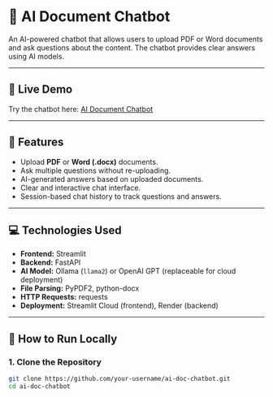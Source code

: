 # 📄 AI Document Chatbot

An AI-powered chatbot that allows users to upload PDF or Word documents and ask questions about the content. The chatbot provides clear answers using AI models.

---

## 🔗 Live Demo

Try the chatbot here: [AI Document Chatbot](https://7x70j33f-8501.inc1.devtunnels.ms/)

---

## 📝 Features

- Upload **PDF** or **Word (.docx)** documents.
- Ask multiple questions without re-uploading.
- AI-generated answers based on uploaded documents.
- Clear and interactive chat interface.
- Session-based chat history to track questions and answers.

---

## 💻 Technologies Used

- **Frontend:** Streamlit  
- **Backend:** FastAPI  
- **AI Model:** Ollama (`llama2`) or OpenAI GPT (replaceable for cloud deployment)  
- **File Parsing:** PyPDF2, python-docx  
- **HTTP Requests:** requests  
- **Deployment:** Streamlit Cloud (frontend), Render (backend)

---

## 🚀 How to Run Locally

### 1. Clone the Repository

```bash
git clone https://github.com/your-username/ai-doc-chatbot.git
cd ai-doc-chatbot

